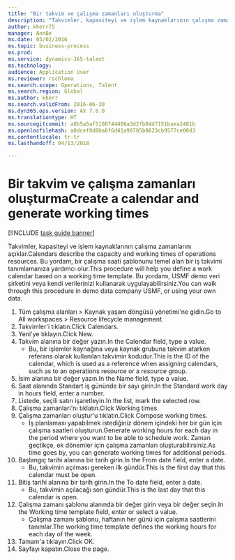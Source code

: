 ```yaml
--- 
title: "Bir takvim ve çalışma zamanları oluşturma"
description: "Takvimler, kapasiteyi ve işlem kaynaklarının çalışma zamanlarını açıklar."
author: kherr75
manager: AnnBe
ms.date: 03/02/2016
ms.topic: business-process
ms.prod: 
ms.service: dynamics-365-talent
ms.technology: 
audience: Application User
ms.reviewer: rschloma
ms.search.scope: Operations, Talent
ms.search.region: Global
ms.author: kherr
ms.search.validFrom: 2016-06-30
ms.dyn365.ops.version: AX 7.0.0
ms.translationtype: HT
ms.sourcegitcommit: a8b5a5af5108744406a3d2fb84d7151baea2481b
ms.openlocfilehash: a8dcef8d8ba6f6d41a997b5b0623cb9577ce00d3
ms.contentlocale: tr-tr
ms.lasthandoff: 04/13/2018

---
```

# <a name="create-a-calendar-and-generate-working-times"></a><span data-ttu-id="d6603-103">Bir takvim ve çalışma zamanları oluşturma</span><span class="sxs-lookup"><span data-stu-id="d6603-103">Create a calendar and generate working times</span></span>

[!INCLUDE [task guide banner](../../includes/task-guide-banner.md)]

<span data-ttu-id="d6603-104">Takvimler, kapasiteyi ve işlem kaynaklarının çalışma zamanlarını açıklar.</span><span class="sxs-lookup"><span data-stu-id="d6603-104">Calendars describe the capacity and working times of operations resources.</span></span> <span data-ttu-id="d6603-105">Bu yordam, bir çalışma saati şablonunu temel alan bir iş takvimi tanımlamanıza yardımcı olur.</span><span class="sxs-lookup"><span data-stu-id="d6603-105">This procedure will help you define a work calendar based on a working time template.</span></span> <span data-ttu-id="d6603-106">Bu yordamı, USMF demo veri şirketini veya kendi verilerinizi kullanarak uygulayabilirsiniz.</span><span class="sxs-lookup"><span data-stu-id="d6603-106">You can walk through this procedure in demo data company USMF, or using your own data.</span></span>

1. <span data-ttu-id="d6603-107">Tüm çalışma alanları > Kaynak yaşam döngüsü yönetimi'ne gidin.</span><span class="sxs-lookup"><span data-stu-id="d6603-107">Go to All workspaces > Resource lifecycle management.</span></span>
2. <span data-ttu-id="d6603-108">Takvimler'i tıklatın.</span><span class="sxs-lookup"><span data-stu-id="d6603-108">Click Calendars.</span></span>
3. <span data-ttu-id="d6603-109">Yeni'ye tıklayın.</span><span class="sxs-lookup"><span data-stu-id="d6603-109">Click New.</span></span>
4. <span data-ttu-id="d6603-110">Takvim alanına bir değer yazın.</span><span class="sxs-lookup"><span data-stu-id="d6603-110">In the Calendar field, type a value.</span></span>
    * <span data-ttu-id="d6603-111">Bu, bir işlemler kaynağına veya kaynak grubuna takvim atarken referans olarak kullanılan takvimin kodudur.</span><span class="sxs-lookup"><span data-stu-id="d6603-111">This is the ID of the calendar, which is used as a reference when assigning calendars, such as to an operations resource or a resource group.</span></span>  
5. <span data-ttu-id="d6603-112">İsim alanına bir değer yazın.</span><span class="sxs-lookup"><span data-stu-id="d6603-112">In the Name field, type a value.</span></span>
6. <span data-ttu-id="d6603-113">Saat alanında Standart iş gününde bir sayı girin.</span><span class="sxs-lookup"><span data-stu-id="d6603-113">In the Standard work day in hours field, enter a number.</span></span>
7. <span data-ttu-id="d6603-114">Listede, seçili satırı işaretleyin.</span><span class="sxs-lookup"><span data-stu-id="d6603-114">In the list, mark the selected row.</span></span>
8. <span data-ttu-id="d6603-115">Çalışma zamanları'nı tıklatın.</span><span class="sxs-lookup"><span data-stu-id="d6603-115">Click Working times.</span></span>
9. <span data-ttu-id="d6603-116">Çalışma zamanları oluştur'u tıklatın.</span><span class="sxs-lookup"><span data-stu-id="d6603-116">Click Compose working times.</span></span>
    * <span data-ttu-id="d6603-117">İş planlaması yapabilmek istediğiniz dönem içindeki her bir gün için çalışma saatleri oluşturun.</span><span class="sxs-lookup"><span data-stu-id="d6603-117">Generate working hours for each day in the period where you want to be able to schedule work.</span></span> <span data-ttu-id="d6603-118">Zaman geçtikçe, ek dönemler için çalışma zamanları oluşturabilirsiniz.</span><span class="sxs-lookup"><span data-stu-id="d6603-118">As time goes by, you can generate working times for additional periods.</span></span>  
10. <span data-ttu-id="d6603-119">Başlangıç tarihi alanına bir tarih girin.</span><span class="sxs-lookup"><span data-stu-id="d6603-119">In the From date field, enter a date.</span></span>
    * <span data-ttu-id="d6603-120">Bu, takvimin açılması gereken ilk gündür.</span><span class="sxs-lookup"><span data-stu-id="d6603-120">This is the first day that this calendar must be open.</span></span>  
11. <span data-ttu-id="d6603-121">Bitiş tarihi alanına bir tarih girin.</span><span class="sxs-lookup"><span data-stu-id="d6603-121">In the To date field, enter a date.</span></span>
    * <span data-ttu-id="d6603-122">Bu, takvimin açılacağı son gündür.</span><span class="sxs-lookup"><span data-stu-id="d6603-122">This is the last day that this calendar is open.</span></span>  
12. <span data-ttu-id="d6603-123">Çalışma zamanı şablonu alanında bir değer girin veya bir değer seçin.</span><span class="sxs-lookup"><span data-stu-id="d6603-123">In the Working time template field, enter or select a value.</span></span>
    * <span data-ttu-id="d6603-124">Çalışma zamanı şablonu, haftanın her günü için çalışma saatlerini tanımlar.</span><span class="sxs-lookup"><span data-stu-id="d6603-124">The working time template defines the working hours for each day of the week.</span></span>  
13. <span data-ttu-id="d6603-125">Tamam'a tıklayın.</span><span class="sxs-lookup"><span data-stu-id="d6603-125">Click OK.</span></span>
14. <span data-ttu-id="d6603-126">Sayfayı kapatın.</span><span class="sxs-lookup"><span data-stu-id="d6603-126">Close the page.</span></span>


